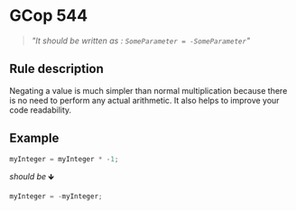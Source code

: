 ﻿# GCop 544

> *"It should be written as : `SomeParameter = -SomeParameter`"*

## Rule description

Negating a value is much simpler than normal multiplication because there is no need to perform any actual arithmetic. It also helps to improve your code readability.

## Example

```csharp
myInteger = myInteger * -1;
```

*should be* 🡻

```csharp
myInteger = -myInteger;
```
